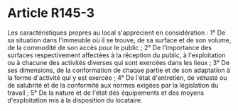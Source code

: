 # Article R145-3

Les caractéristiques propres au local s'apprécient en considération :   1° De sa situation dans l'immeuble où il se trouve, de sa surface et de son volume, de la commodité de son accès pour le public ;   2° De l'importance des surfaces respectivement affectées à la réception du public, à l'exploitation ou à chacune des activités diverses qui sont exercées dans les lieux ;   3° De ses dimensions, de la conformation de chaque partie et de son adaptation à la forme d'activité qui y est exercée ;   4° De l'état d'entretien, de vétusté ou de salubrité et de la conformité aux normes exigées par la législation du travail ;   5° De la nature et de l'état des équipements et des moyens d'exploitation mis à la disposition du locataire.